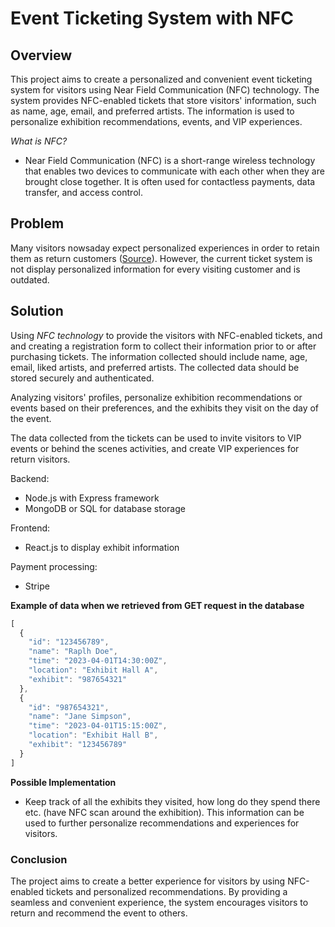 # Event Ticketing System with NFC

## Overview

This project aims to create a personalized and convenient event ticketing system for visitors using Near Field Communication (NFC) technology. The system provides NFC-enabled tickets that store visitors' information, such as name, age, email, and preferred artists. The information is used to personalize exhibition recommendations, events, and VIP experiences. 

*What is NFC?*
- Near Field Communication (NFC) is a short-range wireless technology that enables two devices to communicate with each other when they are brought close together. It is often used for contactless payments, data transfer, and access control.

## Problem

Many visitors nowsaday expect personalized experiences in order to retain them as return customers ([Source](https://getjobfit.com/company/-L1PrJR0thNqdwYuvFsE/products/-L1PrJR0thNqdwYuvFsE?queryID=5c19ef05eebe3e8ba50a9d8c4d1c888f&positions=1)). However, the current ticket system is not display personalized information for every visiting customer and is outdated.


## Solution

Using *NFC technology* to provide the visitors with NFC-enabled tickets, and and creating a registration form to collect their information prior to or after purchasing tickets. The information collected should include name, age, email, liked artists, and preferred artists. The collected data should be stored securely and authenticated.

Analyzing visitors' profiles, personalize exhibition recommendations or events based on their preferences, and the exhibits they visit on the day of the event.

The data collected from the tickets can be used to invite visitors to VIP events or behind the scenes activities, and create VIP experiences for return visitors.

Backend:

- Node.js with Express framework
- MongoDB or SQL for database storage

Frontend:

- React.js to display exhibit information 

Payment processing:

- Stripe

**Example of data when we retrieved from GET request in the database**

```javascript
[
  {
    "id": "123456789",
    "name": "Raplh Doe",
    "time": "2023-04-01T14:30:00Z",
    "location": "Exhibit Hall A",
    "exhibit": "987654321"
  },
  {
    "id": "987654321",
    "name": "Jane Simpson",
    "time": "2023-04-01T15:15:00Z",
    "location": "Exhibit Hall B",
    "exhibit": "123456789"
  }
]
```
**Possible Implementation**

- Keep track of all the exhibits they visited, how long do they spend there etc. (have NFC scan around the exhibition). This information can be used to further personalize recommendations and experiences for visitors.

### Conclusion
The project aims to create a better experience for visitors by using NFC-enabled tickets and personalized recommendations. By providing a seamless and convenient experience, the system encourages visitors to return and recommend the event to others.
